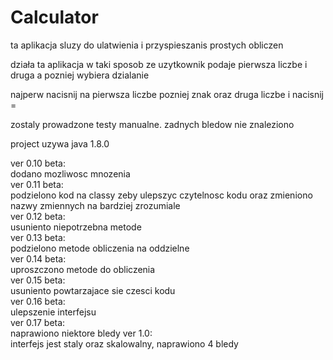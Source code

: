 # Calculator

ta aplikacja sluzy do ulatwienia i przyspieszanis prostych obliczen 

działa ta aplikacja w taki sposob ze uzytkownik podaje pierwsza liczbe i druga a pozniej wybiera dzialanie

najperw nacisnij na pierwsza liczbe pozniej znak oraz druga liczbe i nacisnij =

zostaly prowadzone testy manualne. zadnych bledow nie znaleziono

project uzywa java 1.8.0

ver 0.10 beta:  
  dodano mozliwosc mnozenia  
ver 0.11 beta:  
  podzielono kod na classy zeby ulepszyc czytelnosc kodu oraz zmieniono nazwy zmiennych  na bardziej zrozumiale  
ver 0.12 beta:  
  usuniento niepotrzebna metode  
ver 0.13 beta:   
  podzielono metode obliczenia na oddzielne  
ver 0.14 beta:  
  uproszczono metode do obliczenia  
ver 0.15 beta:  
  usuniento powtarzajace sie czesci kodu  
ver 0.16 beta:  
  ulepszenie interfejsu  
ver 0.17 beta:  
  naprawiono niektore bledy 
ver 1.0:         
  interfejs jest staly oraz skalowalny, naprawiono 4 bledy
